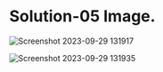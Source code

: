 # Solution-05 Image.
![Screenshot 2023-09-29 131917](https://github.com/Khush0031/pw-skills-full-stack-web-dev-assignment-solution/assets/121889921/99745458-4383-4f90-bf6c-10a4c989f6b6)


![Screenshot 2023-09-29 131935](https://github.com/Khush0031/pw-skills-full-stack-web-dev-assignment-solution/assets/121889921/a6f992ee-b9cb-465d-ae71-3cb854dab7e3)
